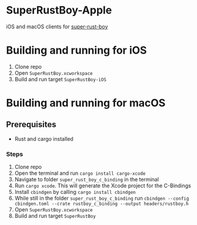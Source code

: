 # SuperRustBoy-Apple

iOS and macOS clients for [super-rust-boy](https://github.com/coopersimon/super-rust-boy)

# Building and running for iOS

1. Clone repo
2. Open `SuperRustBoy.xcworkspace`
3. Build and run target `SuperRustBoy-iOS`

# Building and running for macOS

## Prerequisites 

* Rust and cargo installed

### Steps

1. Clone repo
2. Open the terminal and run `cargo install cargo-xcode`
3. Navigate to folder `super_rust_boy_c_binding` in the terminal
4. Run `cargo xcode`. This will generate the Xcode project for the C-Bindings
5. Install `cbindgen` by calling `cargo install cbindgen`
6. While still in the folder `super_rust_boy_c_binding` run `cbindgen --config cbindgen.toml --crate rustboy_c_binding --output headers/rustboy.h`
7. Open `SuperRustBoy.xcworkspace`
8. Build and run target `SuperRustBoy`
